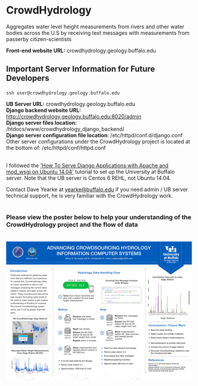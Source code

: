 # CrowdHydrology
Aggregates water level height measurements from rivers and other water bodies across the U.S by receiving text messages with measurements from passerby citizen-scientists

__Front-end website URL:__ crowdhydrology.geology.buffalo.edu<br>

## Important Server Information for Future Developers

`ssh user@crowdhydrology.geology.buffalo.edu`<br>

__UB Server URL:__ crowdhydrology.geology.buffalo.edu<br>
__Django backend website URL:__ http://crowdhydrology.geology.buffalo.edu:8020/admin<br>
__Django server files location:__ /htdocs/www/crowdhydrology_django_backend/<br>
__Django server configuration file location__: /etc/httpd/conf.d/django.conf<br>
Other server configurations under the CrowdHydrology project is located at the bottom of: /etc/httpd/conf/httpd.conf<br><br>

I followed the ['How To Serve Django Applications with Apache and mod_wsgi on Ubuntu 14.04'](https://www.digitalocean.com/community/tutorials/how-to-serve-django-applications-with-apache-and-mod_wsgi-on-ubuntu-14-04) tutorial to set up the University at Buffalo server. Note that the UB server is Centos 6 REHL, not Ubuntu 14.04.<br>

Contact Dave Yearke at yearke@buffalo.edu if you need admin / UB server technical support, he is very familiar with the CrowdHydrology work.<br><br>

### Please view the poster below to help your understanding of the CrowdHydrology project and the flow of data<br><br>

<img src="/readme-pics/research-poster.png" alt="CrowdHydrology Research Poster" width="850"/>
